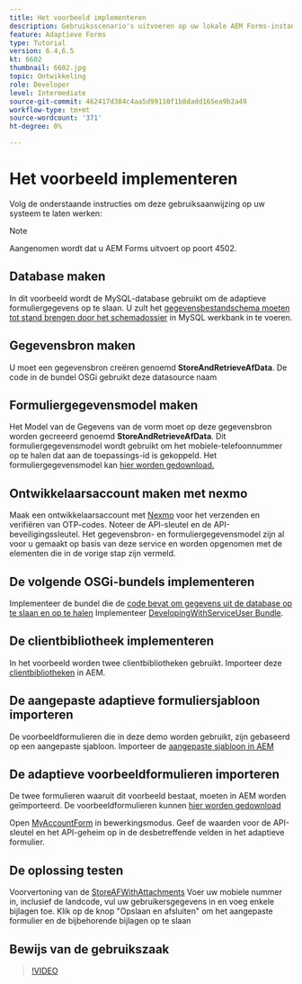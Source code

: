 ```yaml
---
title: Het voorbeeld implementeren
description: Gebruiksscenario's uitvoeren op uw lokale AEM Forms-instantie
feature: Adaptieve Forms
type: Tutorial
version: 6.4,6.5
kt: 6602
thumbnail: 6602.jpg
topic: Ontwikkeling
role: Developer
level: Intermediate
source-git-commit: 462417d384c4aa5d99110f1b8dadd165ea9b2a49
workflow-type: tm+mt
source-wordcount: '371'
ht-degree: 0%

---
```




# Het voorbeeld implementeren

Volg de onderstaande instructies om deze gebruiksaanwijzing op uw systeem te laten werken:

>[!NOTE]
>Aangenomen wordt dat u AEM Forms uitvoert op poort 4502.


## Database maken

In dit voorbeeld wordt de MySQL-database gebruikt om de adaptieve formuliergegevens op te slaan. U zult het [gegevensbestandschema moeten tot stand brengen door het schemadossier](assets/data-base-schema.sql) in MySQL werkbank in te voeren.

## Gegevensbron maken

U moet een gegevensbron creëren genoemd **StoreAndRetrieveAfData**. De code in de bundel OSGi gebruikt deze datasource naam

## Formuliergegevensmodel maken

Het Model van de Gegevens van de vorm moet op deze gegevensbron worden gecreeerd genoemd **StoreAndRetrieveAfData**. Dit formuliergegevensmodel wordt gebruikt om het mobiele-telefoonnummer op te halen dat aan de toepassings-id is gekoppeld. Het formuliergegevensmodel kan [hier worden gedownload.](assets/2-Factor-Authentication-DataSource-and-FDM.zip)

## Ontwikkelaarsaccount maken met nexmo

Maak een ontwikkelaarsaccount met [Nexmo](https://dashboard.nexmo.com/) voor het verzenden en verifiëren van OTP-codes. Noteer de API-sleutel en de API-beveiligingssleutel. Het gegevensbron- en formuliergegevensmodel zijn al voor u gemaakt op basis van deze service en worden opgenomen met de elementen die in de vorige stap zijn vermeld.

## De volgende OSGi-bundels implementeren

Implementeer de bundel die de [code bevat om gegevens uit de database op te slaan en op te halen](assets/FetchPartiallyCompletedForm.PartiallyCompletedForm.core-1.0-SNAPSHOT.jar)
Implementeer [DevelopingWithServiceUser Bundle](https://experienceleague.adobe.com/docs/experience-manager-learn/forms/assets/common-osgi-bundles/DevelopingWithServiceUser.jar).

## De clientbibliotheek implementeren

In het voorbeeld worden twee clientbibliotheken gebruikt. Importeer deze [clientbibliotheken](assets/client-libraries.zip) in AEM.

## De aangepaste adaptieve formuliersjabloon importeren

De voorbeeldformulieren die in deze demo worden gebruikt, zijn gebaseerd op een aangepaste sjabloon. Importeer de [aangepaste sjabloon in AEM](assets/custom-template-with-page-component.zip)

## De adaptieve voorbeeldformulieren importeren

De twee formulieren waaruit dit voorbeeld bestaat, moeten in AEM worden geïmporteerd. De voorbeeldformulieren kunnen [hier worden gedownload](assets/sample-forms.zip)

Open [MyAccountForm](http://localhost:4502/editor.html/content/forms/af/myaccountform.html) in bewerkingsmodus. Geef de waarden voor de API-sleutel en het API-geheim op in de desbetreffende velden in het adaptieve formulier.

## De oplossing testen

Voorvertoning van de [StoreAFWithAttachments](http://localhost:4502/content/dam/formsanddocuments/storeafwithattachments/jcr:content?wcmmode=disabled)
Voer uw mobiele nummer in, inclusief de landcode, vul uw gebruikersgegevens in en voeg enkele bijlagen toe. Klik op de knop &quot;Opslaan en afsluiten&quot; om het aangepaste formulier en de bijbehorende bijlagen op te slaan


## Bewijs van de gebruikszaak

>[!VIDEO](https://video.tv.adobe.com/v/327122?quality=9&learn=on)
